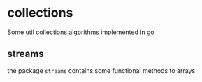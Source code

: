 # collections
Some util collections algorithms implemented in go


## streams

the package `streams` contains some functional methods to arrays
